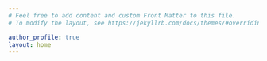 ```yaml
---
# Feel free to add content and custom Front Matter to this file.
# To modify the layout, see https://jekyllrb.com/docs/themes/#overriding-theme-defaults

author_profile: true
layout: home
---
```

